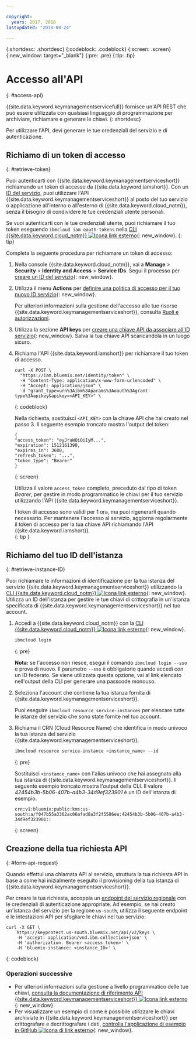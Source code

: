 ```yaml
---

copyright:
  years: 2017, 2018
lastupdated: "2018-08-24"

---
```


{:shortdesc: .shortdesc}
{:codeblock: .codeblock}
{:screen: .screen}
{:new_window: target="_blank"}
{:pre: .pre}
{:tip: .tip}

# Accesso all'API
{: #access-api}

{{site.data.keyword.keymanagementservicefull}} fornisce un'API REST
che può essere utilizzata con qualsiasi linguaggio di programmazione per archiviare, richiamare e generare le chiavi.
{: shortdesc}

Per utilizzare l'API, devi generare le tue credenziali del servizio e di autenticazione. 

## Richiamo di un token di accesso
{: #retrieve-token}

Puoi autenticarti con {{site.data.keyword.keymanagementserviceshort}} richiamando un token di accesso da {{site.data.keyword.iamshort}}. Con un [ID del servizio](/docs/iam/serviceid.html#serviceids), puoi utilizzare l'API {{site.data.keyword.keymanagementserviceshort}} al posto del tuo servizio o applicazione all'interno o all'esterno di {{site.data.keyword.cloud_notm}}, senza il bisogno di condividere le tue credenziali utente personali.  

Se vuoi autenticarti con le tue credenziali utente, puoi richiamare il tuo token eseguendo `ibmcloud iam oauth-tokens` nella [CLI {{site.data.keyword.cloud_notm}} ![Icona link esterno](../../icons/launch-glyph.svg "Icona link esterno")](/docs/cli/index.html#overview){: new_window}.
{: tip}

Completa la seguente procedura per richiamare un token di accesso:

1. Nella console {{site.data.keyword.cloud_notm}}, vai a **Manage** &gt; **Security** &gt; **Identity and Access** &gt; **Service IDs**. Segui il processo per [creare un ID del servizio](/docs/iam/serviceid.html#creating-a-service-id){: new_window}.
2. Utilizza il menu **Actions** per [definire una politica di accesso per il tuo nuovo ID servizio](/docs/iam/serviceidaccess.html){: new_window}.
    
    Per ulteriori informazioni sulla gestione dell'accesso alle tue risorse {{site.data.keyword.keymanagementserviceshort}}, consulta [Ruoli e autorizzazioni](/docs/services/key-protect/manage-access.html#roles).
3. Utilizza la sezione **API keys** per [creare una chiave API da associare all'ID servizio](/docs/iam/serviceid_keys.html#serviceidapikeys){: new_window}. Salva la tua chiave API scaricandola in un luogo sicuro.
4. Richiama l'API {{site.data.keyword.iamshort}} per richiamare il tuo token di accesso.

    ```cURL
    curl -X POST \
      "https://iam.bluemix.net/identity/token" \
      -H "Content-Type: application/x-www-form-urlencoded" \
      -H "Accept: application/json" \
      -d "grant_type=urn%3Aibm%3Aparams%3Aoauth%3Agrant-type%3Aapikey&apikey=<API_KEY>" \ 
    ```
    {: codeblock}

    Nella richiesta, sostituisci `<API_KEY>` con la chiave API che hai creato nel passo 3. Il seguente esempio troncato mostra l'output del token:

    ```
    {
    "access_token": "eyJraWQiOiIyM...",
    "expiration": 1512161390,
    "expires_in": 3600,
    "refresh_token": "...",
    "token_type": "Bearer"
    }
    ```
    {: screen}

    Utilizza il valore `access_token` completo, preceduto dal tipo di token _Bearer_, per gestire in modo programmatico le chiavi per il tuo servizio utilizzando l'API {{site.data.keyword.keymanagementserviceshort}}. 

    I token di accesso sono validi per 1 ora, ma puoi rigenerarli quando necessario. Per mantenere l'accesso al servizio, aggiorna regolarmente il token di accesso per la tua chiave API richiamando l'API {{site.data.keyword.iamshort}}.   
    {: tip }

## Richiamo del tuo ID dell'istanza
{: #retrieve-instance-ID}

Puoi richiamare le informazioni di identificazione per la tua istanza del servizio {{site.data.keyword.keymanagementserviceshort}} utilizzando la [CLI {{site.data.keyword.cloud_notm}} ![Icona link esterno](../../icons/launch-glyph.svg "Icona link esterno")](/docs/cli/index.html#overview){: new_window}. Utilizza un ID dell'istanza per gestire le tue chiavi di crittografia in un'istanza specificata di {{site.data.keyword.keymanagementserviceshort}} nel tuo account. 

1. Accedi a {{site.data.keyword.cloud_notm}} con la [CLI {{site.data.keyword.cloud_notm}} ![Icona link esterno](../../icons/launch-glyph.svg "Icona link esterno")](/docs/cli/index.html#overview){: new_window}.

    ```sh
    ibmcloud login 
    ```
    {: pre}

    **Nota:** se l'accesso non riesce, esegui il comando `ibmcloud login --sso` e prova di nuovo. Il parametro `--sso` è obbligatorio quando
accedi con un ID federato. Se viene utilizzata questa opzione, vai al link elencato nell'output della CLI
per generare una passcode monouso.

2. Seleziona l'account che contiene la tua istanza fornita di {{site.data.keyword.keymanagementserviceshort}}.

    Puoi eseguire `ibmcloud resource service-instances` per elencare tutte le istanze del servizio che sono state fornite nel tuo account.

3. Richiama il CRN (Cloud Resource Name) che identifica in modo univoco la tua istanza del servizio {{site.data.keyword.keymanagementserviceshort}}. 

    ```sh
    ibmcloud resource service-instance <instance_name> --id
    ```
    {: pre}

    Sostituisci `<instance_name>` con l'alias univoco che hai assegnato alla tua istanza di {{site.data.keyword.keymanagementserviceshort}}. Il seguente esempio troncato mostra l'output della CLI. Il valore _42454b3b-5b06-407b-a4b3-34d9ef323901_ è un ID dell'istanza di esempio.

    ```
    crn:v1:bluemix:public:kms:us-south:a/f047b55a3362ac06afad8a3f2f5586ea:42454b3b-5b06-407b-a4b3-34d9ef323901::
    ```
    {: screen}

## Creazione della tua richiesta API
{: #form-api-request}

Quando effettui una chiamata API al servizio, struttura la tua richiesta API in base a come hai inizialmente eseguito il provisioning della tua istanza di {{site.data.keyword.keymanagementserviceshort}}. 

Per creare la tua richiesta, accoppia un [endpoint del servizio regionale](/docs/services/key-protect/regions.html) con le credenziali di autenticazione appropriate. Ad esempio, se hai creato un'istanza del servizio per la regione `us-south`, utilizza il seguente endpoint e le intestazioni API per sfogliare le chiavi nel tuo servizio:

```cURL
curl -X GET \
    https://keyprotect.us-south.bluemix.net/api/v2/keys \
    -H 'accept: application/vnd.ibm.collection+json' \
    -H 'authorization: Bearer <access_token>' \
    -H 'bluemix-instance: <instance_ID>' \
```
{: codeblock} 

### Operazioni successive

- Per ulteriori informazioni sulla gestione a livello programmatico delle tue chiavi, [consulta la documentazione di riferimento API {{site.data.keyword.keymanagementserviceshort}} ![Icona link esterno](../../icons/launch-glyph.svg "Icona link esterno")](https://console.bluemix.net/apidocs/kms){: new_window}.
- Per visualizzare un esempio di come è possibile utilizzare le chiavi archiviate in {{site.data.keyword.keymanagementserviceshort}} per crittografare e decrittografare i dati, [controlla l'applicazione di esempio in GitHub ![Icona di link esterno](../../icons/launch-glyph.svg "Icona di link esterno")](https://github.com/IBM-Bluemix/key-protect-helloworld-python){: new_window}.
